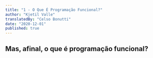 ```yaml
---
title: "1 - O Que É Programação Funcional?"
author: "Kjetil Valle"
translatedBy: "Celso Bonutti"
date: "2020-12-01"
published: true
---
```


## Mas, afinal, o que é programação funcional?
